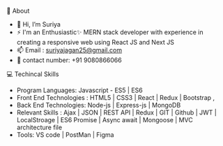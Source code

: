 👲 About
- 👋 Hi, I’m Suriya
- ⚡ I'm an Enthusiastic✨ MERN stack developer with experience in creating a responsive web using React JS and Next JS
- 📫 Email : suriyajagan25@gmail.com
- 📱  contact number: +91 9080866066 

💻 Techincal Skills
- Program Languages: Javascript - ES5 | ES6
- Front End Technologies : HTML5 | CSS3 | React | Redux | Bootstrap ,
- Back End Technologies: Node-js | Express-js | MongoDB 
- Relevant Skills : Ajax | JSON | REST API | Redux | GIT |  Github | JWT | LocalStroage | ES6 Promise | Async await | Mongoose | MVC architecture file
- Tools: VS code | PostMan | Figma
